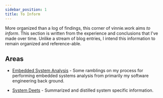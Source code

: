 ```yaml
---
sidebar_position: 1
title: To Inform
---
```


More organized than a log of findings, this corner of vinnie.work aims _to inform_. This section is written from the experience and conclusions that I've made over time. Unlike a stream of blog entries, I intend this information to remain organized and reference-able.

## Areas

- [Embedded System Analysis](./EmbeddedSystemsAnalysis/overview) - Some ramblings on my process for performing embedded systems analysis from primarily my software engineering back ground.

- [System Deets](./Systems/overview) - Summarized and distilled system specific information.

<!-- - [Visual Studio Code Tips](./VisualStudioCode/Overview) - I use visual studio code for almost everything I write now, from informal notes, to formal documentation, configs, and of course code. With all my weird use cases I've jotted down a bunch of things I've learned here. -->

<!-- # Outline

- Meta - Learning Strategies, Perspective, Story (1 hour)

- Initial Visual Analysis ( 3 hours )

  - Handling Hardware - ESD, Things To Not Break Stuff (1 hours)
  - Visual Inspection of Boards - Covers Off, IC Identification, Silk Screen, Case Identifiers, Overt Ports (1 hour)
  - Resource Discovery - Datasheets, Diagrams, Information (1 hour)

- Software Analysis ( ~17 hours )

  - Isolated Runtime Analysis - Wire Capture Of Network Interfaces, Network Scans, Overt Functionality (1 hour)
  - Initial Access via Software/Network - Telnet/SSH access? Command line injections? (1 hour)
  - Create Tools / Feature Add - Cross compile tools and stuff (4 - 6 hours)
  - System IO - Memory Maps, Registers, Block Diagrams, Technical Documents ... and MTD (4 hour)
  - Architectural Specifics - Static & Runtime Application Analysis (ARM App Intro) (4 - 6 hours)

-- End Of Wednesday --

- Hardware Analysis ( 9 hours )

  - Practical EE - Gates, State Machines Exist (1 hour)
  - PCB Analysis (and other methods for analysis) (2 hours?)
  - Serial Access - UART, RS232/TTL, Uboot, more logging and information. (1 hour)
  - SPI/I2C Analysis (2 hours)
  - In Circuit Analysis / Extraction (1 hour)
  - JTAG Access - More System Info via IDCODEs, Analyze Kernel/Booter, Memory Access (NOR/NAND) (2 hours)
    - WatchDog Timers
    - JTAGulator
    - OpenOCD / FTDI MiniModule

- Firmware (7 hours)
  - Analysis - Unpacking via sasquatch, binwalk, hex editors, file, etc. (1 hours)
  - Assembly - Repacking via Firmware Mod Toolkit, uboot tools (4 hours)
  - Testing - u-boot tftp, JTAG in-memory loading (2 hours)

-- End of Friday --

- Application (24 hours)
  - Extraction - Flash Read (1 hour)
  - Analysis - Unpacking image and performing analysis. (7 hours)
  - Integration - Developing capability (8 hours)
  - Assembly - Repacking for loading and testing. (8 hours)
  - Flash - Erase, Write (2 hour)
  - Document Process For End-User (2 hours)
  - Demonstrations (4 hours) -->
